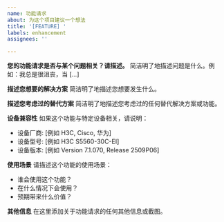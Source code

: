 ```yaml
---
name: 功能请求
about: 为这个项目建议一个想法
title: '[FEATURE] '
labels: enhancement
assignees: ''

---
```


**您的功能请求是否与某个问题相关？请描述。**
简洁明了地描述问题是什么。例如：我总是很沮丧，当 [...]

**描述您想要的解决方案**
简洁明了地描述您想要发生什么。

**描述您考虑过的替代方案**
简洁明了地描述您考虑过的任何替代解决方案或功能。

**设备兼容性**
如果这个功能与特定设备相关，请说明：
- 设备厂商: [例如 H3C, Cisco, 华为]
- 设备型号: [例如 H3C S5560-30C-EI]
- 设备版本: [例如 Version 7.1.070, Release 2509P06]

**使用场景**
请描述这个功能的使用场景：
- 谁会使用这个功能？
- 在什么情况下会使用？
- 预期带来什么价值？

**其他信息**
在这里添加关于功能请求的任何其他信息或截图。
